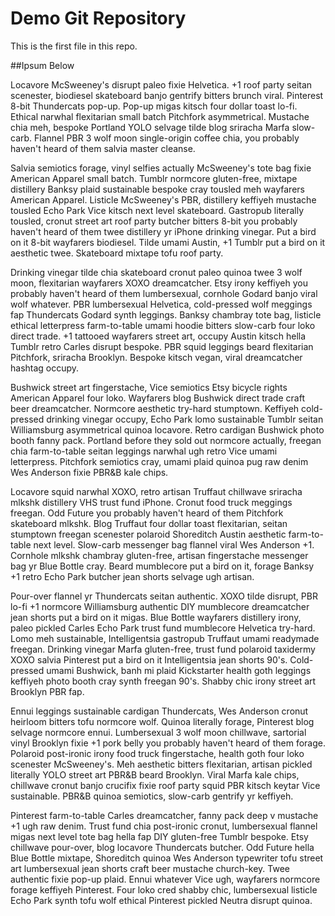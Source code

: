 # Demo Git Repository

This is the first file in this repo.

##Ipsum Below

Locavore McSweeney's disrupt paleo fixie Helvetica. +1 roof party seitan scenester, biodiesel skateboard banjo gentrify bitters brunch viral. Pinterest 8-bit Thundercats pop-up. Pop-up migas kitsch four dollar toast lo-fi. Ethical narwhal flexitarian small batch Pitchfork asymmetrical. Mustache chia meh, bespoke Portland YOLO selvage tilde blog sriracha Marfa slow-carb. Flannel PBR 3 wolf moon single-origin coffee chia, you probably haven't heard of them salvia master cleanse.

Salvia semiotics forage, vinyl selfies actually McSweeney's tote bag fixie American Apparel small batch. Tumblr normcore gluten-free, mixtape distillery Banksy plaid sustainable bespoke cray tousled meh wayfarers American Apparel. Listicle McSweeney's PBR, distillery keffiyeh mustache tousled Echo Park Vice kitsch next level skateboard. Gastropub literally tousled, cronut street art roof party butcher bitters 8-bit you probably haven't heard of them twee distillery yr iPhone drinking vinegar. Put a bird on it 8-bit wayfarers biodiesel. Tilde umami Austin, +1 Tumblr put a bird on it aesthetic twee. Skateboard mixtape tofu roof party.

Drinking vinegar tilde chia skateboard cronut paleo quinoa twee 3 wolf moon, flexitarian wayfarers XOXO dreamcatcher. Etsy irony keffiyeh you probably haven't heard of them lumbersexual, cornhole Godard banjo viral wolf whatever. PBR lumbersexual Helvetica, cold-pressed wolf meggings fap Thundercats Godard synth leggings. Banksy chambray tote bag, listicle ethical letterpress farm-to-table umami hoodie bitters slow-carb four loko direct trade. +1 tattooed wayfarers street art, occupy Austin kitsch hella Tumblr retro Carles disrupt bespoke. PBR squid leggings beard flexitarian Pitchfork, sriracha Brooklyn. Bespoke kitsch vegan, viral dreamcatcher hashtag occupy.

Bushwick street art fingerstache, Vice semiotics Etsy bicycle rights American Apparel four loko. Wayfarers blog Bushwick direct trade craft beer dreamcatcher. Normcore aesthetic try-hard stumptown. Keffiyeh cold-pressed drinking vinegar occupy, Echo Park lomo sustainable Tumblr seitan Williamsburg asymmetrical quinoa locavore. Retro cardigan Bushwick photo booth fanny pack. Portland before they sold out normcore actually, freegan chia farm-to-table seitan leggings narwhal ugh retro Vice umami letterpress. Pitchfork semiotics cray, umami plaid quinoa pug raw denim Wes Anderson fixie PBR&B kale chips.

Locavore squid narwhal XOXO, retro artisan Truffaut chillwave sriracha mlkshk distillery VHS trust fund iPhone. Cronut food truck meggings freegan. Odd Future you probably haven't heard of them Pitchfork skateboard mlkshk. Blog Truffaut four dollar toast flexitarian, seitan stumptown freegan scenester polaroid Shoreditch Austin aesthetic farm-to-table next level. Slow-carb messenger bag flannel viral Wes Anderson +1. Cornhole mlkshk chambray gluten-free, artisan fingerstache messenger bag yr Blue Bottle cray. Beard mumblecore put a bird on it, forage Banksy +1 retro Echo Park butcher jean shorts selvage ugh artisan.

Pour-over flannel yr Thundercats seitan authentic. XOXO tilde disrupt, PBR lo-fi +1 normcore Williamsburg authentic DIY mumblecore dreamcatcher jean shorts put a bird on it migas. Blue Bottle wayfarers distillery irony, paleo pickled Carles Echo Park trust fund mumblecore Helvetica try-hard. Lomo meh sustainable, Intelligentsia gastropub Truffaut umami readymade freegan. Drinking vinegar Marfa gluten-free, trust fund polaroid taxidermy XOXO salvia Pinterest put a bird on it Intelligentsia jean shorts 90's. Cold-pressed umami Bushwick, banh mi plaid Kickstarter health goth leggings keffiyeh photo booth cray synth freegan 90's. Shabby chic irony street art Brooklyn PBR fap.

Ennui leggings sustainable cardigan Thundercats, Wes Anderson cronut heirloom bitters tofu normcore wolf. Quinoa literally forage, Pinterest blog selvage normcore ennui. Lumbersexual 3 wolf moon chillwave, sartorial vinyl Brooklyn fixie +1 pork belly you probably haven't heard of them forage. Polaroid post-ironic irony food truck fingerstache, health goth four loko scenester McSweeney's. Meh aesthetic bitters flexitarian, artisan pickled literally YOLO street art PBR&B beard Brooklyn. Viral Marfa kale chips, chillwave cronut banjo crucifix fixie roof party squid PBR kitsch keytar Vice sustainable. PBR&B quinoa semiotics, slow-carb gentrify yr keffiyeh.

Pinterest farm-to-table Carles dreamcatcher, fanny pack deep v mustache +1 ugh raw denim. Trust fund chia post-ironic cronut, lumbersexual flannel migas next level tote bag hella fap DIY gluten-free Tumblr bespoke. Etsy chillwave pour-over, blog locavore Thundercats butcher. Odd Future hella Blue Bottle mixtape, Shoreditch quinoa Wes Anderson typewriter tofu street art lumbersexual jean shorts craft beer mustache church-key. Twee authentic fixie pop-up plaid. Ennui whatever Vice ugh, wayfarers normcore forage keffiyeh Pinterest. Four loko cred shabby chic, lumbersexual listicle Echo Park synth tofu wolf ethical Pinterest pickled Neutra disrupt quinoa.